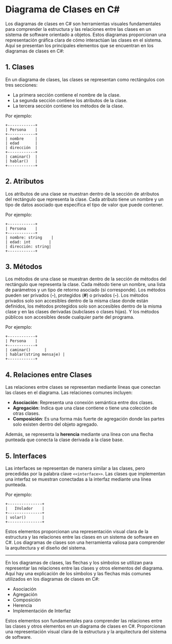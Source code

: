 # Diagrama de Clases en C#

Los diagramas de clases en C# son herramientas visuales fundamentales para comprender la estructura y las relaciones entre las clases en un sistema de software orientado a objetos. Estos diagramas proporcionan una representación gráfica clara de cómo interactúan las clases en el sistema. Aquí se presentan los principales elementos que se encuentran en los diagramas de clases en C#:

## 1. Clases
En un diagrama de clases, las clases se representan como rectángulos con tres secciones:
- La primera sección contiene el nombre de la clase.
- La segunda sección contiene los atributos de la clase.
- La tercera sección contiene los métodos de la clase.

Por ejemplo:
```
+------------+
| Persona    |
+------------+
| nombre     |
| edad       |
| dirección  |
+------------+
| caminar()  |
| hablar()   |
+------------+
```

## 2. Atributos
Los atributos de una clase se muestran dentro de la sección de atributos del rectángulo que representa la clase. Cada atributo tiene un nombre y un tipo de datos asociado que especifica el tipo de valor que puede contener.

Por ejemplo:
```
+------------+
| Persona    |
+------------+
| nombre: string    |
| edad: int        |
| dirección: string|
+------------+
```

## 3. Métodos
Los métodos de una clase se muestran dentro de la sección de métodos del rectángulo que representa la clase. Cada método tiene un nombre, una lista de parámetros y un tipo de retorno asociado (si corresponde). Los métodos pueden ser privados (**-**), protegidos (**#**) o privados (**-**).
Los métodos privados solo son accesibles dentro de la misma clase donde están definidos, los métodos protegidos solo son accesibles dentro de la misma clase y en las clases derivadas (subclases o clases hijas). Y los métodos públicos son accesibles desde cualquier parte del programa. 

Por ejemplo:
```
+------------+
| Persona    |
+------------+
| caminar()      |
| hablar(string mensaje) |
+------------+
```

## 4. Relaciones entre Clases
Las relaciones entre clases se representan mediante líneas que conectan las clases en el diagrama. Las relaciones comunes incluyen:
- **Asociación**: Representa una conexión semántica entre dos clases.
- **Agregación**: Indica que una clase contiene o tiene una colección de otras clases.
- **Composición**: Es una forma más fuerte de agregación donde las partes solo existen dentro del objeto agregado.

Además, se representa la **herencia** mediante una línea con una flecha punteada que conecta la clase derivada a la clase base.

## 5. Interfaces
Las interfaces se representan de manera similar a las clases, pero precedidas por la palabra clave `<<interface>>`. Las clases que implementan una interfaz se muestran conectadas a la interfaz mediante una línea punteada.

Por ejemplo:
```
+---------------+
|   IVolador    |
+---------------+
| volar()       |
+---------------+
```

Estos elementos proporcionan una representación visual clara de la estructura y las relaciones entre las clases en un sistema de software en C#. Los diagramas de clases son una herramienta valiosa para comprender la arquitectura y el diseño del sistema.

---

En los diagramas de clases, las flechas y los símbolos se utilizan para representar las relaciones entre las clases y otros elementos del diagrama. Aquí hay una explicación de los símbolos y las flechas más comunes utilizados en los diagramas de clases en C#:
- Asociación
- Agregación
- Composición
- Herencia
- Implementación de Interfaz

Estos elementos son fundamentales para comprender las relaciones entre las clases y otros elementos en un diagrama de clases en C#. Proporcionan una representación visual clara de la estructura y la arquitectura del sistema de software.
